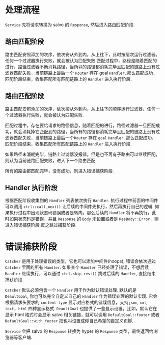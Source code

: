 # 处理流程

`Service` 先将请求转换为 salvo 的 `Response`, 然后进入路由匹配阶段. 

## 路由匹配阶段
路由匹配安照添加的次序，依次安从外到内，从上往下，此时按层次运行过滤器，任何一个过滤器执行失败，就会被认为匹配失败.匹配过程中，路径是随着匹配的进行，路径过滤器不断消耗路径，当所以的路径都消耗完毕且匹配的链路上没有过滤器匹配失败，当前链路上最后一个 `Router` 存在 goal `Handler`, 那么匹配成功，匹配阶段结束，收集匹配所有匹配链路上的 `Handler` 进入执行阶段.

## 路由匹配阶段

路由匹配安照添加的次序，依次按从外到内，从上往下的顺序运行过滤器，任何一个过滤器执行失败，就会被认为匹配失败.

匹配过程中，存在要给请求的路径信息，随着匹配的进行，路径过滤器一旦匹配成功，就会消耗掉它匹配到的路径，当所有的路径都消耗完毕且匹配的链路上没有过滤器匹配失败，当前链路上最后一个`Router` 存在 `goal` `Handler`, 那么匹配成功，匹配阶段结束，收集匹配所有匹配链路上的 `Handler` 进入执行阶段.

如果路径未消耗完毕，链路上过滤器没报错，但是也不再有子路由可以继续匹配，则认为当前链路匹配失败，进入下一个路由匹配.

所有的路由都匹配完毕，没有成功，则进入错误捕获阶段.

## Handler 执行阶段

根据匹配阶段收集到的 `Handler` 列表依次执行 `Handler`. 执行过程中前面的中间件可以调用 `ctrl::call_next()` 让后续的中间件先执行，然后再执行自己的逻辑. 如果执行过程中出现状态码错误或者是转向，那么后续的 `Handler` 将不再执行，此时如果状态码是错误，并且 `Response` 的 `Body` 未设置或者是 `ResBody::Error`，则进入错误捕获阶段,反之跳过捕获阶段.

# 错误捕获阶段

`Catcher` 是用于处理错误的类型，它也可以添加中间件(hoops), 错误会依次通过 `Catcher` 里面的所有 `Handler`. 如果某个 `Handler` 已经处理了错误，不想后续 `Handler` 继续执行，可以通过 `ctrl.skip_rest()` 跳过后续的 `Handler`, 直接结束捕获阶段.

`Catcher` 默认必须包含一个 `Handler` 用于作为默认错误处理. 默认的是 `DeaultGoal`, 你也可以完全自定义自己的 `Handler` 作为错误处理的默认实现. 它会根据请求头要求的 `content-type` 显示对应格式的错误信息，支持`json`, `xml`, `text`，`html` 四种显示格式. `DeaultGoal` 也提供了一些显示设置，比如，默认它在显示 html 格式时会显示 salvo 相关链接，就可以调用 `DefaultGoal::footer` 或者 `DefaultGoal::with_footer` 把也叫设置成你自己希望的自定义页脚,.

`Service` 会把 salvo 的 `Response` 转换为 hyper 的 `Response` 类型，最终返回给浏览器等客户端.
